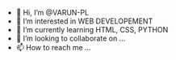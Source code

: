 - 👋 Hi, I’m @VARUN-PL
- 👀 I’m interested in WEB DEVELOPEMENT
- 🌱 I’m currently learning HTML, CSS, PYTHON
- 💞️ I’m looking to collaborate on ...
- 📫 How to reach me ...

<!---
VARUN-PL/VARUN-PL is a ✨ special ✨ repository because its `README.md` (this file) appears on your GitHub profile.
You can click the Preview link to take a look at your changes.
--->
